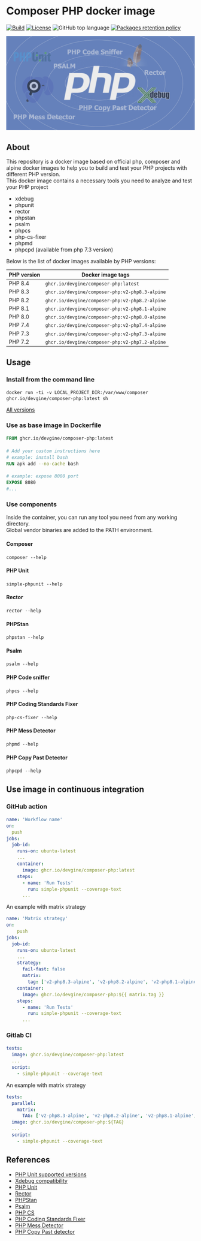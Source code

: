 # Composer PHP docker image
[![Build](https://github.com/devgine/composer-php/actions/workflows/build.yaml/badge.svg?branch=main)](https://github.com/devgine/composer-php/actions/workflows/build.yaml)
[![License](https://img.shields.io/github/license/devgine/composer-php)](https://github.com/devgine/composer-php/blob/main/LICENSE)
![GitHub top language](https://img.shields.io/github/languages/top/devgine/composer-php)
[![Packages retention policy](https://github.com/devgine/composer-php/actions/workflows/packages-retention-policy.yaml/badge.svg?branch=main)](https://github.com/devgine/composer-php/actions/workflows/packages-retention-policy.yaml)

![cover.png](.readme/images/cover.png)

## About
This repository is a docker image based on official php, composer and alpine docker images to help you to build and test your PHP projects with different PHP version.<br>
This docker image contains a necessary tools you need to analyze and test your PHP project
* xdebug
* phpunit
* rector
* phpstan
* psalm
* phpcs
* php-cs-fixer
* phpmd
* phpcpd (available from php 7.3 version)

Below is the list of docker images available by PHP versions:

| PHP version | Docker image tags                               |
|-------------|-------------------------------------------------|
| PHP 8.4     | `ghcr.io/devgine/composer-php:latest`           |
| PHP 8.3     | `ghcr.io/devgine/composer-php:v2-php8.3-alpine` |
| PHP 8.2     | `ghcr.io/devgine/composer-php:v2-php8.2-alpine` |
| PHP 8.1     | `ghcr.io/devgine/composer-php:v2-php8.1-alpine` |
| PHP 8.0     | `ghcr.io/devgine/composer-php:v2-php8.0-alpine` |
| PHP 7.4     | `ghcr.io/devgine/composer-php:v2-php7.4-alpine` |
| PHP 7.3     | `ghcr.io/devgine/composer-php:v2-php7.3-alpine` |
| PHP 7.2     | `ghcr.io/devgine/composer-php:v2-php7.2-alpine` |


## Usage
### Install from the command line
```shell
docker run -ti -v LOCAL_PROJECT_DIR:/var/www/composer ghcr.io/devgine/composer-php:latest sh
```
[All versions](https://github.com/devgine/composer-php/pkgs/container/composer-php/versions)
### Use as base image in Dockerfile
```dockerfile
FROM ghcr.io/devgine/composer-php:latest

# Add your custom instructions here
# example: install bash
RUN apk add --no-cache bash

# example: expose 8080 port
EXPOSE 8080
#...
```

### Use components
Inside the container, you can run any tool you need from any working directory.<br>
Global vendor binaries are added to the PATH environment.

#### Composer
```shell
composer --help
```
#### PHP Unit
```shell
simple-phpunit --help
```
#### Rector
```shell
rector --help
```
#### PHPStan
```shell
phpstan --help
```
#### Psalm
```shell
psalm --help
```
#### PHP Code sniffer
```shell
phpcs --help
```
#### PHP Coding Standards Fixer
```shell
php-cs-fixer --help
```
#### PHP Mess Detector
```shell
phpmd --help
```
#### PHP Copy Past Detector
```shell
phpcpd --help
```

## Use image in continuous integration
### GitHub action
```yaml
name: 'Workflow name'
on:
  push
jobs:
  job-id:
    runs-on: ubuntu-latest
    ...
    container:
      image: ghcr.io/devgine/composer-php:latest
    steps:
      - name: 'Run Tests'
        run: simple-phpunit --coverage-text
      ...
```

An example with matrix strategy
```yaml
name: 'Matrix strategy'
on:
    push
jobs:
  job-id:
    runs-on: ubuntu-latest
    ...
    strategy:
      fail-fast: false
      matrix:
        tag: ['v2-php8.3-alpine', 'v2-php8.2-alpine', 'v2-php8.1-alpine', 'v2-php8.0-alpine', 'v2-php7.4-alpine']
    container:
      image: ghcr.io/devgine/composer-php:${{ matrix.tag }}
    steps:
      - name: 'Run Tests'
        run: simple-phpunit --coverage-text
      ...
```

### Gitlab CI
```yaml
tests:
  image: ghcr.io/devgine/composer-php:latest
  ...
  script:
    - simple-phpunit --coverage-text
```

An example with matrix strategy
```yaml
tests:
  parallel:
    matrix:
      TAG: ['v2-php8.3-alpine', 'v2-php8.2-alpine', 'v2-php8.1-alpine', 'v2-php8.0-alpine', 'v2-php7.4-alpine']
  image: ghcr.io/devgine/composer-php:${TAG}
  ...
  script:
    - simple-phpunit --coverage-text
```

## References
* [PHP Unit supported versions](https://phpunit.de/supported-versions.html)
* [Xdebug compatibility](https://xdebug.org/docs/compat)
* [PHP Unit](https://symfony.com/doc/current/components/phpunit_bridge.html)
* [Rector](https://packagist.org/packages/rector/rector)
* [PHPStan](https://phpstan.org/)
* [Psalm](https://psalm.dev/docs/)
* [PHP CS](https://github.com/squizlabs/PHP_CodeSniffer/wiki)
* [PHP Coding Standards Fixer](https://cs.symfony.com/)
* [PHP Mess Detector](https://phpmd.org/)
* [PHP Copy Past detector](https://github.com/sebastianbergmann/phpcpd)
